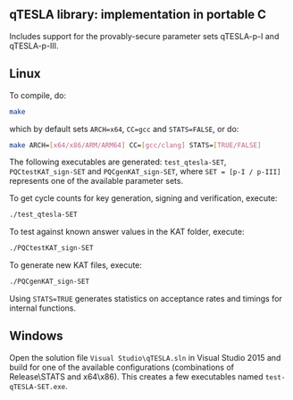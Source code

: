 ## qTESLA library: implementation in portable C

Includes support for the provably-secure parameter sets qTESLA-p-I and qTESLA-p-III.

## Linux

To compile, do:

```sh
make 
```

which by default sets `ARCH=x64`, `CC=gcc` and `STATS=FALSE`, or do:

```sh
make ARCH=[x64/x86/ARM/ARM64] CC=[gcc/clang] STATS=[TRUE/FALSE]
```

The following executables are generated: `test_qtesla-SET`, `PQCtestKAT_sign-SET` and `PQCgenKAT_sign-SET`,
where `SET = [p-I / p-III]` represents one of the available parameter sets.

To get cycle counts for key generation, signing and verification, execute:

```sh
./test_qtesla-SET
```

To test against known answer values in the KAT folder, execute:

```sh
./PQCtestKAT_sign-SET
```

To generate new KAT files, execute:

```sh
./PQCgenKAT_sign-SET
```

Using `STATS=TRUE` generates statistics on acceptance rates and timings for internal functions.  

## Windows

Open the solution file `Visual Studio\qTESLA.sln` in Visual Studio 2015 and build for one of the available 
configurations (combinations of Release\STATS and x64\x86). This creates a few executables named `test-qTESLA-SET.exe`.

